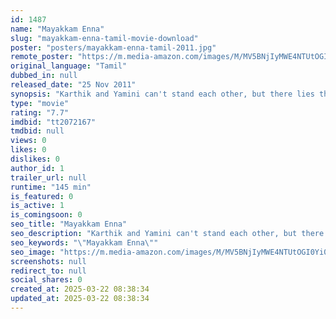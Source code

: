 ```yaml
---
id: 1487
name: "Mayakkam Enna"
slug: "mayakkam-enna-tamil-movie-download"
poster: "posters/mayakkam-enna-tamil-2011.jpg"
remote_poster: "https://m.media-amazon.com/images/M/MV5BNjIyMWE4NTUtOGI0Yi00MDgzLTg1ZjAtMGQxOGM4N2Y3ODc1XkEyXkFqcGc@._V1_SX300.jpg"
original_language: "Tamil"
dubbed_in: null
released_date: "25 Nov 2011"
synopsis: "Karthik and Yamini can't stand each other, but there lies the twist when opposites attract."
type: "movie"
rating: "7.7"
imdbid: "tt2072167"
tmdbid: null
views: 0
likes: 0
dislikes: 0
author_id: 1
trailer_url: null
runtime: "145 min"
is_featured: 0
is_active: 1
is_comingsoon: 0
seo_title: "Mayakkam Enna"
seo_description: "Karthik and Yamini can't stand each other, but there lies the twist when opposites attract."
seo_keywords: "\"Mayakkam Enna\""
seo_image: "https://m.media-amazon.com/images/M/MV5BNjIyMWE4NTUtOGI0Yi00MDgzLTg1ZjAtMGQxOGM4N2Y3ODc1XkEyXkFqcGc@._V1_SX300.jpg"
screenshots: null
redirect_to: null
social_shares: 0
created_at: 2025-03-22 08:38:34
updated_at: 2025-03-22 08:38:34
---
```


